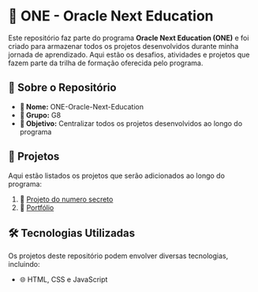 # 🚀 ONE - Oracle Next Education

Este repositório faz parte do programa **Oracle Next Education (ONE)** e foi criado para armazenar todos os projetos desenvolvidos durante minha jornada de aprendizado. Aqui estão os desafios, atividades e projetos que fazem parte da trilha de formação oferecida pelo programa.

## 📌 Sobre o Repositório

- **📂 Nome:** ONE-Oracle-Next-Education
- **👥 Grupo:** G8
- **🎯 Objetivo:** Centralizar todos os projetos desenvolvidos ao longo do programa

## 📜 Projetos

Aqui estão listados os projetos que serão adicionados ao longo do programa:

1. 🚧 [Projeto do numero secreto](https://github.com/Fernando-Lopes-DEV/One-Oracle---Alura---Numero-Secreto)
2. 🚀 [Portfólio ](https://portifolio-beta-five-86.vercel.app/)


## 🛠️ Tecnologias Utilizadas

Os projetos deste repositório podem envolver diversas tecnologias, incluindo:

- 🌐 HTML, CSS e JavaScript
